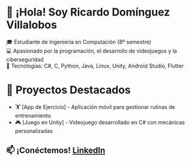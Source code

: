 # 👋 ¡Hola! Soy Ricardo Domínguez Villalobos  

🎓 Estudiante de Ingeniería en Computación (8º semestre)  
💻 Apasionado por la programación, el desarrollo de videojuegos y la ciberseguridad  
🚀 Tecnologías: C#, C, Python, Java, Linux, Unity, Android Studio, Flutter  

# 🚀 Proyectos Destacados  
- 🏋️ [App de Ejercicio] - Aplicación móvil para gestionar rutinas de entrenamiento  
- 🎮 [Juego en Unity] - Videojuego desarrollado en C# con mecánicas personalizadas  

## 📫 ¡Conéctemos! [LinkedIn](https://www.linkedin.com/in/ricardo-dominguez-devvideojuegos/)
